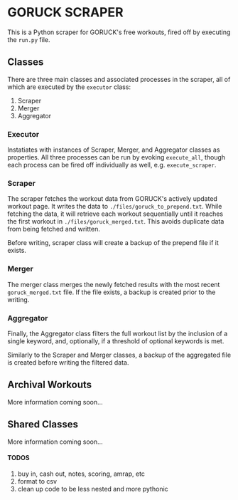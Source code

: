 # GORUCK SCRAPER

This is a Python scraper for GORUCK's free workouts, fired off by executing the `run.py` file.

## Classes

There are three main classes and associated processes in the scraper, all of which are executed by the `executor` class:
  1. Scraper
  2. Merger
  3. Aggregator

### Executor

Instatiates with instances of Scraper, Merger, and Aggregator classes as properties. All three processes can be run by evoking `execute_all`, though each process can be fired off individually as well, e.g. `execute_scraper`.

### Scraper

The scraper fetches the workout data from GORUCK's actively updated workout page. It writes the data to `./files/goruck_to_prepend.txt`. While fetching the data, it will retrieve each workout sequentially until it reaches the first workout in `./files/goruck_merged.txt`. This avoids duplicate data from being fetched and written.

Before writing, scraper class will create a backup of the prepend file if it exists.

### Merger

The merger class merges the newly fetched results with the most recent `goruck_merged.txt` file. If the file exists, a backup is created prior to the writing.


### Aggregator

Finally, the Aggregator class filters the full workout list by the inclusion of a single keyword, and, optionally, if a threshold of optional keywords is met. 

Similarly to the Scraper and Merger classes, a backup of the aggregated file is created before writing the filtered data.


## Archival Workouts

More information coming soon...

## Shared Classes

More information coming soon...

#### TODOS
  1. buy in, cash out, notes, scoring, amrap, etc
  2. format to csv
  3. clean up code to be less nested and more pythonic
